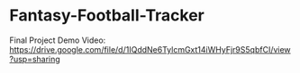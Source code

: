 # Fantasy-Football-Tracker
Final Project Demo Video: https://drive.google.com/file/d/1IQddNe6TylcmGxt14iWHyFjr9S5qbfCI/view?usp=sharing
